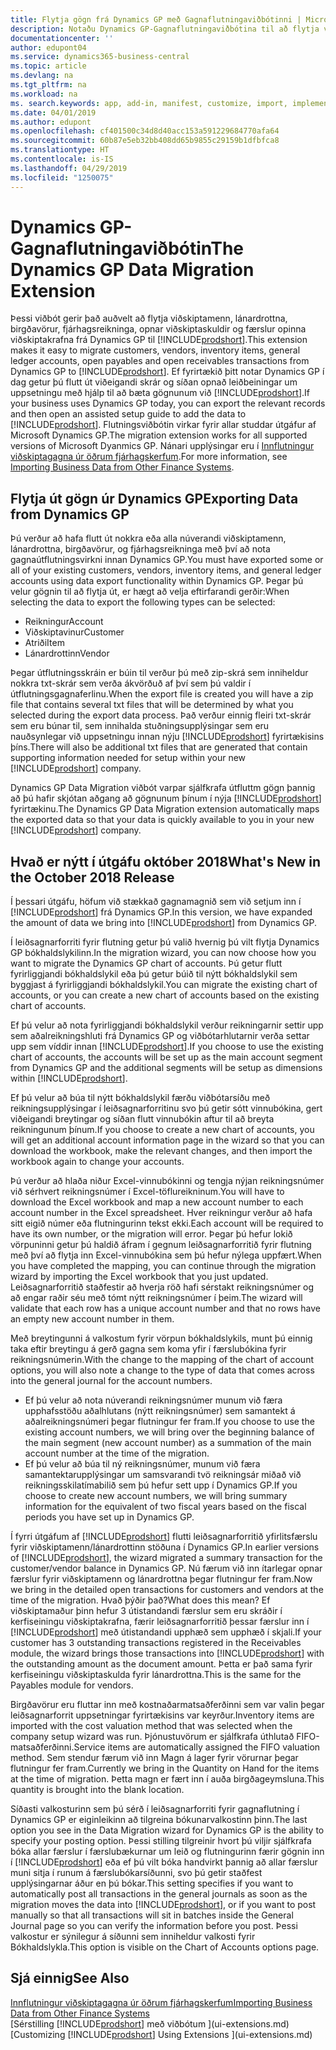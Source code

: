 ```yaml
---
title: Flytja gögn frá Dynamics GP með Gagnaflutningaviðbótinni | Microsoft Docs
description: Notaðu Dynamics GP-Gagnaflutningaviðbótina til að flytja viðskiptamenn, lánardrottna, birgðavörur, fjárhagsreikninga, opnar viðskiptaskuldir og opnar viðskiptakröfur færslur frá Dynamics GP til Business Central.
documentationcenter: ''
author: edupont04
ms.service: dynamics365-business-central
ms.topic: article
ms.devlang: na
ms.tgt_pltfrm: na
ms.workload: na
ms. search.keywords: app, add-in, manifest, customize, import, implement
ms.date: 04/01/2019
ms.author: edupont
ms.openlocfilehash: cf401500c34d8d40acc153a591229684770afa64
ms.sourcegitcommit: 60b87e5eb32bb408dd65b9855c29159b1dfbfca8
ms.translationtype: HT
ms.contentlocale: is-IS
ms.lasthandoff: 04/29/2019
ms.locfileid: "1250075"
---
```

# <a name="the-dynamics-gp-data-migration-extension"></a><span data-ttu-id="f5ab6-103">Dynamics GP-Gagnaflutningaviðbótin</span><span class="sxs-lookup"><span data-stu-id="f5ab6-103">The Dynamics GP Data Migration Extension</span></span> 
<span data-ttu-id="f5ab6-104">Þessi viðbót gerir það auðvelt að flytja viðskiptamenn, lánardrottna, birgðavörur, fjárhagsreikninga, opnar viðskiptaskuldir og færslur opinna viðskiptakrafna frá Dynamics GP til [!INCLUDE[prodshort](includes/prodshort.md)].</span><span class="sxs-lookup"><span data-stu-id="f5ab6-104">This extension makes it easy to migrate customers, vendors, inventory items, general ledger accounts, open payables and open receivables transactions from Dynamics GP to [!INCLUDE[prodshort](includes/prodshort.md)].</span></span> <span data-ttu-id="f5ab6-105">Ef fyrirtækið þitt notar Dynamics GP í dag getur þú flutt út viðeigandi skrár og síðan opnað leiðbeiningar um uppsetningu með hjálp til að bæta gögnunum við [!INCLUDE[prodshort](includes/prodshort.md)].</span><span class="sxs-lookup"><span data-stu-id="f5ab6-105">If your business uses Dynamics GP today, you can export the relevant records and then open an assisted setup guide to add the data to [!INCLUDE[prodshort](includes/prodshort.md)].</span></span> <span data-ttu-id="f5ab6-106">Flutningsviðbótin virkar fyrir allar studdar útgáfur af Microsoft Dynamics GP.</span><span class="sxs-lookup"><span data-stu-id="f5ab6-106">The migration extension works for all supported versions of Microsoft Dyanmics GP.</span></span> <span data-ttu-id="f5ab6-107">Nánari upplýsingar eru í [Innflutningur viðskiptagagna úr öðrum fjárhagskerfum](across-import-data-configuration-packages.md).</span><span class="sxs-lookup"><span data-stu-id="f5ab6-107">For more information, see [Importing Business Data from Other Finance Systems](across-import-data-configuration-packages.md).</span></span>

## <a name="exporting-data-from-dynamics-gp"></a><span data-ttu-id="f5ab6-108">Flytja út gögn úr Dynamics GP</span><span class="sxs-lookup"><span data-stu-id="f5ab6-108">Exporting Data from Dynamics GP</span></span>
<span data-ttu-id="f5ab6-109">Þú verður að hafa flutt út nokkra eða alla núverandi viðskiptamenn, lánardrottna, birgðavörur, og fjárhagsreikninga með því að nota gagnaútflutningsvirkni innan Dynamics GP.</span><span class="sxs-lookup"><span data-stu-id="f5ab6-109">You must have exported some or all of your existing customers, vendors, inventory items, and general ledger accounts using data export functionality within Dynamics GP.</span></span> <span data-ttu-id="f5ab6-110">Þegar þú velur gögnin til að flytja út, er hægt að velja eftirfarandi gerðir:</span><span class="sxs-lookup"><span data-stu-id="f5ab6-110">When selecting the data to export the following types can be selected:</span></span>

* <span data-ttu-id="f5ab6-111">Reikningur</span><span class="sxs-lookup"><span data-stu-id="f5ab6-111">Account</span></span>  
* <span data-ttu-id="f5ab6-112">Viðskiptavinur</span><span class="sxs-lookup"><span data-stu-id="f5ab6-112">Customer</span></span>  
* <span data-ttu-id="f5ab6-113">Atriði</span><span class="sxs-lookup"><span data-stu-id="f5ab6-113">Item</span></span>  
* <span data-ttu-id="f5ab6-114">Lánardrottinn</span><span class="sxs-lookup"><span data-stu-id="f5ab6-114">Vendor</span></span>  

<span data-ttu-id="f5ab6-115">Þegar útflutningsskráin er búin til verður þú með zip-skrá sem inniheldur nokkra txt-skrár sem verða ákvörðuð af því sem þú valdir í útflutningsgagnaferlinu.</span><span class="sxs-lookup"><span data-stu-id="f5ab6-115">When the export file is created you will have a zip file that contains several txt files that will be determined by what you selected during the export data process.</span></span>  <span data-ttu-id="f5ab6-116">Það verður einnig fleiri txt-skrár sem eru búnar til, sem innihalda stuðningsupplýsingar sem eru nauðsynlegar við uppsetningu innan nýju [!INCLUDE[prodshort](includes/prodshort.md)] fyrirtækisins þíns.</span><span class="sxs-lookup"><span data-stu-id="f5ab6-116">There will also be additional txt files that are generated that contain supporting information needed for setup within your new [!INCLUDE[prodshort](includes/prodshort.md)] company.</span></span>

<span data-ttu-id="f5ab6-117">Dynamics GP Data Migration viðbót varpar sjálfkrafa útfluttm gögn þannig að þú hafir skjótan aðgang að gögnunum þínum í nýja [!INCLUDE[prodshort](includes/prodshort.md)] fyrirtækinu.</span><span class="sxs-lookup"><span data-stu-id="f5ab6-117">The Dynamics GP Data Migration extension automatically maps the exported data so that your data is quickly available to you in your new [!INCLUDE[prodshort](includes/prodshort.md)] company.</span></span>

## <a name="whats-new-in-the-october-2018-release"></a><span data-ttu-id="f5ab6-118">Hvað er nýtt í útgáfu október 2018</span><span class="sxs-lookup"><span data-stu-id="f5ab6-118">What's New in the October 2018 Release</span></span>

<span data-ttu-id="f5ab6-119">Í þessari útgáfu, höfum við stækkað gagnamagnið sem við setjum inn í [!INCLUDE[prodshort](includes/prodshort.md)] frá Dynamics GP.</span><span class="sxs-lookup"><span data-stu-id="f5ab6-119">In this version, we have expanded the amount of data we bring into [!INCLUDE[prodshort](includes/prodshort.md)] from Dynamics GP.</span></span>

<span data-ttu-id="f5ab6-120">Í leiðsagnarforriti fyrir flutning getur þú valið hvernig þú vilt flytja Dynamics GP bókhaldslykilinn.</span><span class="sxs-lookup"><span data-stu-id="f5ab6-120">In the migration wizard, you can now choose how you want to migrate the Dynamics GP chart of accounts.</span></span> <span data-ttu-id="f5ab6-121">Þú getur flutt fyrirliggjandi bókhaldslykil eða þú getur búið til nýtt bókhaldslykil sem byggjast á fyrirliggjandi bókhaldslykil.</span><span class="sxs-lookup"><span data-stu-id="f5ab6-121">You can migrate the existing chart of accounts, or you can create a new chart of accounts based on the existing chart of accounts.</span></span>  

<span data-ttu-id="f5ab6-122">Ef þú velur að nota fyrirliggjandi bókhaldslykil verður reikningarnir settir upp sem aðalreikningshluti frá Dynamics GP og viðbótarhlutarnir verða settar upp sem víddir innan [!INCLUDE[prodshort](includes/prodshort.md)].</span><span class="sxs-lookup"><span data-stu-id="f5ab6-122">If you choose to use the existing chart of accounts, the accounts will be set up as the main account segment from Dynamics GP and the additional segments will be setup as dimensions within [!INCLUDE[prodshort](includes/prodshort.md)].</span></span>  

<span data-ttu-id="f5ab6-123">Ef þú velur að búa til nýtt bókhaldslykil færðu viðbótarsíðu með reikningsupplýsingar í leiðsagnarforritinu svo þú getir sótt vinnubókina, gert viðeigandi breytingar og síðan flutt vinnubókin aftur til að breyta reikningunum þínum.</span><span class="sxs-lookup"><span data-stu-id="f5ab6-123">If you choose to create a new chart of accounts, you will get an additional account information page in the wizard so that you can download the workbook, make the relevant changes, and then import the workbook again to change your accounts.</span></span>  

<span data-ttu-id="f5ab6-124">Þú verður að hlaða niður Excel-vinnubókinni og tengja nýjan reikningsnúmer við sérhvert reikningsnúmer í Excel-töflureikninum.</span><span class="sxs-lookup"><span data-stu-id="f5ab6-124">You will have to download the Excel workbook and map a new account number to each account number in the Excel spreadsheet.</span></span> <span data-ttu-id="f5ab6-125">Hver reikningur verður að hafa sitt eigið númer eða flutningurinn tekst ekki.</span><span class="sxs-lookup"><span data-stu-id="f5ab6-125">Each account will be required to have its own number, or the migration will error.</span></span> <span data-ttu-id="f5ab6-126">Þegar þú hefur lokið vörpuninni getur þú haldið áfram í gegnum leiðsagnarforritið fyrir flutning með því að flytja inn Excel-vinnubókina sem þú hefur nýlega uppfært.</span><span class="sxs-lookup"><span data-stu-id="f5ab6-126">When you have completed the mapping, you can continue through the migration wizard by importing the Excel workbook that you just updated.</span></span> <span data-ttu-id="f5ab6-127">Leiðsagnarforritið staðfestir að hverja röð hafi sérstakt reikningsnúmer og að engar raðir séu með tómt nýtt reikningsnúmer í þeim.</span><span class="sxs-lookup"><span data-stu-id="f5ab6-127">The wizard will validate that each row has a unique account number and that no rows have an empty new account number in them.</span></span>  

<span data-ttu-id="f5ab6-128">Með breytingunni á valkostum fyrir vörpun bókhaldslykils, munt þú einnig taka eftir breytingu á gerð gagna sem koma yfir í færslubókina fyrir reikningsnúmerin.</span><span class="sxs-lookup"><span data-stu-id="f5ab6-128">With the change to the mapping of the chart of account options, you will also note a change to the type of data that comes across into the general journal for the account numbers.</span></span>  

- <span data-ttu-id="f5ab6-129">Ef þú velur að nota núverandi reikningsnúmer munum við færa upphafsstöðu aðalhlutans (nýtt reikningsnúmer) sem samantekt á aðalreikningsnúmeri þegar flutningur fer fram.</span><span class="sxs-lookup"><span data-stu-id="f5ab6-129">If you choose to use the existing account numbers, we will bring over the beginning balance of the main segment (new account number) as a summation of the main account number at the time of the migration.</span></span>  
- <span data-ttu-id="f5ab6-130">Ef þú velur að búa til ný reikningsnúmer, munum við færa samantektarupplýsingar um samsvarandi tvö reikningsár miðað við reikningsskilatímabilið sem þú hefur sett upp í Dynamics GP.</span><span class="sxs-lookup"><span data-stu-id="f5ab6-130">If you choose to create new account numbers, we will bring summary information for the equivalent of two fiscal years based on the fiscal periods you have set up in Dynamics GP.</span></span>

<span data-ttu-id="f5ab6-131">Í fyrri útgáfum af [!INCLUDE[prodshort](includes/prodshort.md)] flutti leiðsagnarforritið yfirlitsfærslu fyrir viðskiptamenn/lánardrottinn stöðuna í Dynamics GP.</span><span class="sxs-lookup"><span data-stu-id="f5ab6-131">In earlier versions of [!INCLUDE[prodshort](includes/prodshort.md)], the wizard migrated a summary transaction for the customer/vendor balance in Dynamics GP.</span></span> <span data-ttu-id="f5ab6-132">Nú færum við inn ítarlegar opnar færslur fyrir viðskiptamenn og lánardrottna þegar flutningur fer fram.</span><span class="sxs-lookup"><span data-stu-id="f5ab6-132">Now we bring in the detailed open transactions for customers and vendors at the time of the migration.</span></span> <span data-ttu-id="f5ab6-133">Hvað þýðir það?</span><span class="sxs-lookup"><span data-stu-id="f5ab6-133">What does this mean?</span></span> <span data-ttu-id="f5ab6-134">Ef viðskiptamaður þinn hefur 3 útistandandi færslur sem eru skráðir í kerfiseiningu viðskiptakrafna, færir leiðsagnarforritið þessar færslur inn í [!INCLUDE[prodshort](includes/prodshort.md)] með útistandandi upphæð sem upphæð í skjali.</span><span class="sxs-lookup"><span data-stu-id="f5ab6-134">If your customer has 3 outstanding transactions registered in the Receivables module, the wizard brings those transactions into [!INCLUDE[prodshort](includes/prodshort.md)] with the outstanding amount as the document amount.</span></span> <span data-ttu-id="f5ab6-135">Þetta er það sama fyrir kerfiseiningu viðskiptaskulda fyrir lánardrottna.</span><span class="sxs-lookup"><span data-stu-id="f5ab6-135">This is the same for the Payables module for vendors.</span></span>  

<span data-ttu-id="f5ab6-136">Birgðavörur eru fluttar inn með kostnaðarmatsaðferðinni sem var valin þegar leiðsagnarforrit uppsetningar fyrirtækisins var keyrður.</span><span class="sxs-lookup"><span data-stu-id="f5ab6-136">Inventory items are imported with the cost valuation method that was selected when the company setup wizard was run.</span></span> <span data-ttu-id="f5ab6-137">Þjónustuvörum er sjálfkrafa úthlutað FIFO-matsaðferðinni.</span><span class="sxs-lookup"><span data-stu-id="f5ab6-137">Service items are automatically assigned the FIFO valuation method.</span></span> <span data-ttu-id="f5ab6-138">Sem stendur færum við inn Magn á lager fyrir vörurnar þegar flutningur fer fram.</span><span class="sxs-lookup"><span data-stu-id="f5ab6-138">Currently we bring in the Quantity on Hand for the items at the time of migration.</span></span>  <span data-ttu-id="f5ab6-139">Þetta magn er fært inn í auða birgðageymsluna.</span><span class="sxs-lookup"><span data-stu-id="f5ab6-139">This quantity is brought into the blank location.</span></span>  

<span data-ttu-id="f5ab6-140">Síðasti valkosturinn sem þú sérð í leiðsagnarforriti fyrir gagnaflutning í Dynamics GP er eiginleikinn að tilgreina bókunarvalkostinn þinn.</span><span class="sxs-lookup"><span data-stu-id="f5ab6-140">The last option you see in the Data Migration wizard for Dynamics GP is the ability to specify your posting option.</span></span> <span data-ttu-id="f5ab6-141">Þessi stilling tilgreinir hvort þú viljir sjálfkrafa bóka allar færslur í færslubækurnar um leið og flutningurinn færir gögnin inn í [!INCLUDE[prodshort](includes/prodshort.md)] eða ef þú vilt bóka handvirkt þannig að allar færslur muni sitja í runum á færslubókarsíðunni, svo þú getir staðfest upplýsingarnar áður en þú bókar.</span><span class="sxs-lookup"><span data-stu-id="f5ab6-141">This setting specifies if you want to automatically post all transactions in the general journals as soon as the migration moves the data into [!INCLUDE[prodshort](includes/prodshort.md)], or if you want to post manually so that all transactions will sit in batches inside the General Journal page so you can verify the information before you post.</span></span> <span data-ttu-id="f5ab6-142">Þessi valkostur er sýnilegur á síðunni sem inniheldur valkosti fyrir Bókhaldslykla.</span><span class="sxs-lookup"><span data-stu-id="f5ab6-142">This option is visible on the Chart of Accounts options page.</span></span>


## <a name="see-also"></a><span data-ttu-id="f5ab6-143">Sjá einnig</span><span class="sxs-lookup"><span data-stu-id="f5ab6-143">See Also</span></span>
[<span data-ttu-id="f5ab6-144">Innflutningur viðskiptagagna úr öðrum fjárhagskerfum</span><span class="sxs-lookup"><span data-stu-id="f5ab6-144">Importing Business Data from Other Finance Systems</span></span>](across-import-data-configuration-packages.md)  
<span data-ttu-id="f5ab6-145">[Sérstilling [!INCLUDE[prodshort](includes/prodshort.md)] með viðbótum ](ui-extensions.md)</span><span class="sxs-lookup"><span data-stu-id="f5ab6-145">[Customizing [!INCLUDE[prodshort](includes/prodshort.md)] Using Extensions ](ui-extensions.md)</span></span>  
